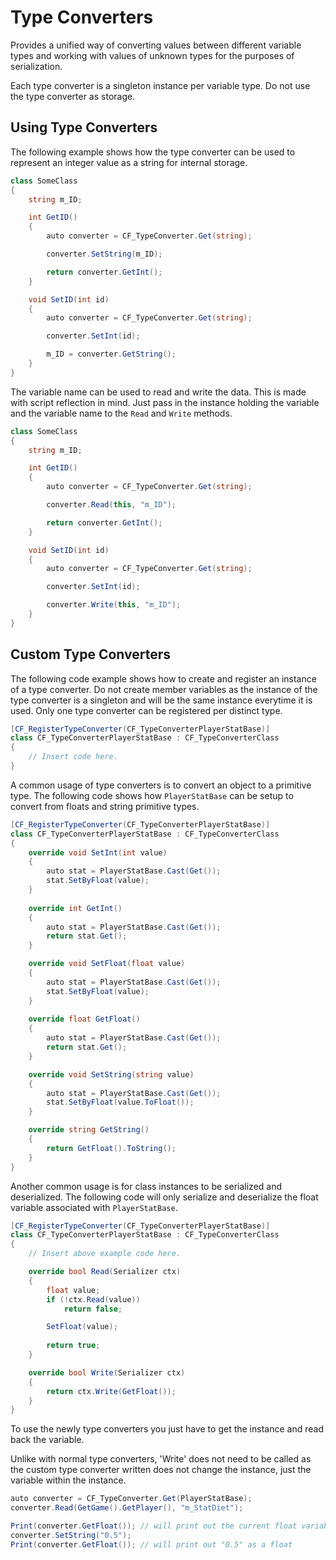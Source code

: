# Type Converters

Provides a unified way of converting values between different variable types and working with values of unknown types for the purposes of serialization.

Each type converter is a singleton instance per variable type. Do not use the type converter as storage. 

## Using Type Converters

The following example shows how the type converter can be used to represent an integer value as a string for internal storage.

```csharp
class SomeClass
{
	string m_ID;

	int GetID()
	{
		auto converter = CF_TypeConverter.Get(string);

		converter.SetString(m_ID);

		return converter.GetInt();
	}

	void SetID(int id)
	{
		auto converter = CF_TypeConverter.Get(string);

		converter.SetInt(id);

		m_ID = converter.GetString();
	}
}
```

The variable name can be used to read and write the data. This is made with script reflection in mind. Just pass in the instance holding the variable and the variable name to the `Read` and `Write` methods. 

```csharp
class SomeClass
{
	string m_ID;

	int GetID()
	{
		auto converter = CF_TypeConverter.Get(string);

		converter.Read(this, "m_ID");

		return converter.GetInt();
	}

	void SetID(int id)
	{
		auto converter = CF_TypeConverter.Get(string);

		converter.SetInt(id);

		converter.Write(this, "m_ID");
	}
}
```

## Custom Type Converters

The following code example shows how to create and register an instance of a type converter. Do not create member variables as the instance of the type converter is a singleton and will be the same instance everytime it is used. Only one type converter can be registered per distinct type. 

```csharp
[CF_RegisterTypeConverter(CF_TypeConverterPlayerStatBase)]
class CF_TypeConverterPlayerStatBase : CF_TypeConverterClass
{
    // Insert code here.
}
```

A common usage of type converters is to convert an object to a primitive type. The following code shows how `PlayerStatBase` can be setup to convert from floats and string primitive types. 

```csharp
[CF_RegisterTypeConverter(CF_TypeConverterPlayerStatBase)]
class CF_TypeConverterPlayerStatBase : CF_TypeConverterClass
{
	override void SetInt(int value)
	{
		auto stat = PlayerStatBase.Cast(Get());
		stat.SetByFloat(value);
	}
	
	override int GetInt()
	{
		auto stat = PlayerStatBase.Cast(Get());
		return stat.Get();
	}

	override void SetFloat(float value)
	{
		auto stat = PlayerStatBase.Cast(Get());
		stat.SetByFloat(value);
	}
	
	override float GetFloat()
	{
		auto stat = PlayerStatBase.Cast(Get());
		return stat.Get();
	}

	override void SetString(string value)
	{
		auto stat = PlayerStatBase.Cast(Get());
		stat.SetByFloat(value.ToFloat());
	}

	override string GetString()
	{
		return GetFloat().ToString();
	}
}
```

Another common usage is for class instances to be serialized and deserialized. The following code will only serialize and deserialize the float variable associated with `PlayerStatBase`.

```csharp
[CF_RegisterTypeConverter(CF_TypeConverterPlayerStatBase)]
class CF_TypeConverterPlayerStatBase : CF_TypeConverterClass
{
    // Insert above example code here.

	override bool Read(Serializer ctx)
	{
		float value;
		if (!ctx.Read(value))
			return false;

		SetFloat(value);
		
		return true;
	}

	override bool Write(Serializer ctx)
	{
		return ctx.Write(GetFloat());
	}
}
```

To use the newly type converters you just have to get the instance and read back the variable.

Unlike with normal type converters, 'Write' does not need to be called as the custom type converter written does not change the instance, just the variable within the instance.

```csharp
auto converter = CF_TypeConverter.Get(PlayerStatBase);
converter.Read(GetGame().GetPlayer(), "m_StatDiet");

Print(converter.GetFloat()); // will print out the current float variable associated with the player
converter.SetString("0.5");
Print(converter.GetFloat()); // will print out "0.5" as a float
```
